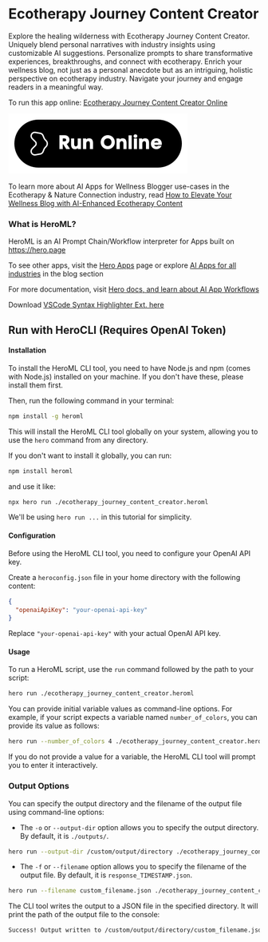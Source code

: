 # Ecotherapy Journey Content Creator

Explore the healing wilderness with Ecotherapy Journey Content Creator. Uniquely blend personal narratives with industry insights using customizable AI suggestions. Personalize prompts to share transformative experiences, breakthroughs, and connect with ecotherapy. Enrich your wellness blog, not just as a personal anecdote but as an intriguing, holistic perspective on ecotherapy industry. Navigate your journey and engage readers in a meaningful way.

To run this app online: [Ecotherapy Journey Content Creator Online](https://hero.page/app/ecotherapy-journey-content-creator-personalized-ecotherapy-journey-insights/wFQX296bAWa9FLZGP9wq)

[![Run Ecotherapy Journey Content Creator Online](/assets/run.svg)](https://hero.page/app/ecotherapy-journey-content-creator-personalized-ecotherapy-journey-insights/wFQX296bAWa9FLZGP9wq)

To learn more about AI Apps for Wellness Blogger use-cases in the Ecotherapy & Nature Connection industry, read [How to Elevate Your Wellness Blog with AI-Enhanced Ecotherapy Content](https://hero.page/blog/ai/ecotherapy-and-nature-connection/how-to-elevate-your-wellness-blog-with-ai-enhanced-ecotherapy-content/170851)

### What is HeroML?
HeroML is an AI Prompt Chain/Workflow interpreter for Apps built on https://hero.page 

To see other apps, visit the [Hero Apps](https://hero.page/apps) page or explore [AI Apps for all industries](https://hero.page/blog) in the blog section

For more documentation, visit [Hero docs, and learn about AI App Workflows](https://hero.page/tutorials/introduction-to-heroml)

Download [VSCode Syntax Highlighter Ext. here](https://marketplace.visualstudio.com/items?itemName=hero-page.heroml)

## Run with HeroCLI (Requires OpenAI Token)

#### Installation

To install the HeroML CLI tool, you need to have Node.js and npm (comes with Node.js) installed on your machine. If you don't have these, please install them first. 

Then, run the following command in your terminal:

```bash
npm install -g heroml
```

This will install the HeroML CLI tool globally on your system, allowing you to use the `hero` command from any directory.

If you don't want to install it globally, you can run:

```bash
npm install heroml
```

and use it like:

```bash
npx hero run ./ecotherapy_journey_content_creator.heroml
```

We'll be using `hero run ...` in this tutorial for simplicity.

#### Configuration

Before using the HeroML CLI tool, you need to configure your OpenAI API key. 

Create a `heroconfig.json` file in your home directory with the following content:

```json
{
  "openaiApiKey": "your-openai-api-key"
}
```

Replace `"your-openai-api-key"` with your actual OpenAI API key.

#### Usage

To run a HeroML script, use the `run` command followed by the path to your script:

```bash
hero run ./ecotherapy_journey_content_creator.heroml
```

You can provide initial variable values as command-line options. For example, if your script expects a variable named `number_of_colors`, you can provide its value as follows:

```bash
hero run --number_of_colors 4 ./ecotherapy_journey_content_creator.heroml
```

If you do not provide a value for a variable, the HeroML CLI tool will prompt you to enter it interactively.

### Output Options

You can specify the output directory and the filename of the output file using command-line options:

- The `-o` or `--output-dir` option allows you to specify the output directory. By default, it is `./outputs/`.

```bash
hero run --output-dir /custom/output/directory ./ecotherapy_journey_content_creator.heroml
```

- The `-f` or `--filename` option allows you to specify the filename of the output file. By default, it is `response_TIMESTAMP.json`.

```bash
hero run --filename custom_filename.json ./ecotherapy_journey_content_creator.heroml
```

The CLI tool writes the output to a JSON file in the specified directory. It will print the path of the output file to the console:

```bash
Success! Output written to /custom/output/directory/custom_filename.json
```

